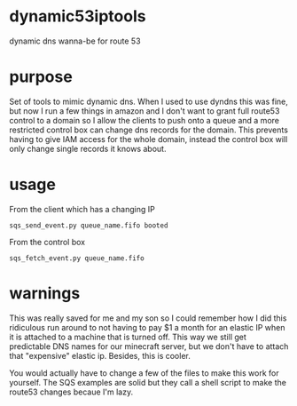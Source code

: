 # dynamic53iptools
dynamic dns wanna-be for route 53

# purpose
Set of tools to mimic dynamic dns.
When I used to use dyndns this was fine, but now I run a few things in amazon and I don't want to grant full route53 control to a domain
so I allow the clients to push onto a queue and a more restricted control box can change dns records for the domain.  This prevents 
having to give IAM access for the whole domain, instead the control box will only change single records it knows about.

# usage
From the client which has a changing IP
```
sqs_send_event.py queue_name.fifo booted
``` 

From the control box
```
sqs_fetch_event.py queue_name.fifo
```

# warnings
This was really saved for me and my son so I could remember how I did this ridiculous run around to not having to pay $1 a month for an elastic IP when
it is attached to a machine that is turned off.  This way we still get predictable DNS names for our minecraft server, but we don't have to attach
that "expensive" elastic ip. Besides, this is cooler.

You would actually have to change a few of the files to make this work for yourself. The SQS examples are solid but they call a shell script to make the route53 changes
becaue I'm lazy.

